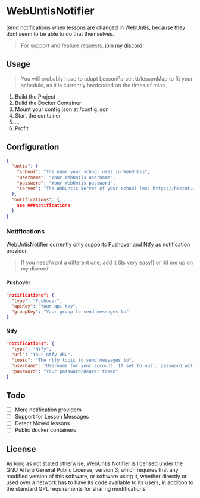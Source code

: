 # WebUntisNotifier

Send notifications when lessons are changed in WebUntis, because they dont seem to be able to do that themselves.

> For support and feature requests, [join my discord](https://discord.com/invite/qETwkZWZrf)!

## Usage
> You will probably have to adapt LessonParser.kt/lessonMap to fit your schedule, as it is currently hardcoded on the times of mine

1. Build the Project
2. Build the Docker Container
3. Mount your config.json at /config.json
4. Start the container
5. ...
6. Profit

## Configuration

```json
{
  "untis": {
    "school": "The name your school uses in WebUntis",
    "username": "Your WebUntis username",
    "password": "Your WebUntis password",
    "server": "The WebUntis Server of your school (ex: https://hektor.webuntis.com)"
  },
  "notifications": {
    see ###notifications
  }
}
```
### Notifications
WebUntisNotifier currently only supports Pushover and Ntfy as notification provider. 
> If you need/want a different one, add it (its very easy!) or hit me up on my discord!
#### Pushover
```json
"notifications": {
  "type": "Pushover",
  "apiKey": "Your api key",
  "groupKey": "Your group to send messages to"      
}
```
#### Ntfy
```json
"notifications": {
  "type": "Ntfy",
  "url": "Your ntfy URL",
  "topic": "The ntfy topic to send messages to",
  "username": "Username for your account. If set to null, password will be treated as a bearer token",
  "password": "Your password/Bearer token"
}
```

## Todo
- [ ] More notification providers
- [ ] Support for Lesson Messages
- [ ] Detect Moved lessons
- [ ] Public docker containers

## License

As long as not stated otherwise, WebUntis Notifier is licensed under the GNU Affero General Public 
License, version 3, which requires that any modified version of this software, or software using it,
whether directly or used over a network has to have its code available to its users, in addition to 
the standard GPL requirements for sharing modifications.
